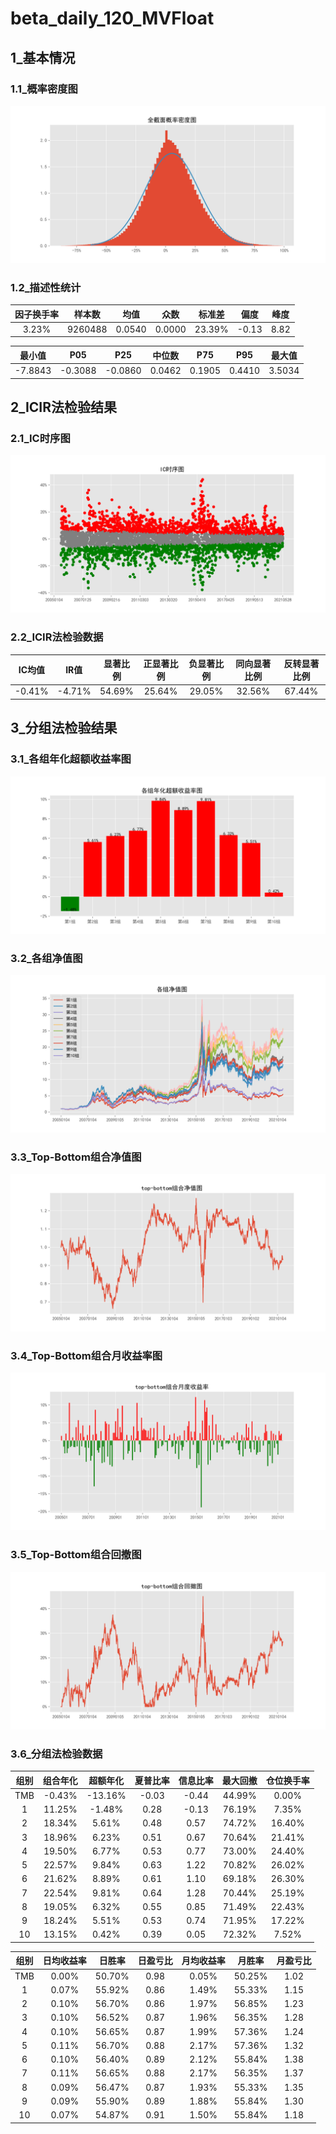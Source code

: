 ﻿# beta_daily_120_MVFloat

## 1_基本情况

### 1.1_概率密度图

![avatar](images/describe_PDF.png)

### 1.2_描述性统计

|因子换手率|样本数|均值|众数|标准差|偏度|峰度|
|:-:|:-:|:-:|:-:|:-:|:-:|:-:|
|3.23%|9260488|0.0540|0.0000|23.39%|-0.13|8.82|

|最小值|P05|P25|中位数|P75|P95|最大值|
|:-:|:-:|:-:|:-:|:-:|:-:|:-:|
|-7.8843|-0.3088|-0.0860|0.0462|0.1905|0.4410|3.5034|

## 2_ICIR法检验结果

### 2.1_IC时序图

![avatar](images/IC_ICTimeSeries.png)

### 2.2_ICIR法检验数据

|IC均值|IR值|显著比例|正显著比例|负显著比例|同向显著比例|反转显著比例|
|:-:|:-:|:-:|:-:|:-:|:-:|:-:|
|-0.41%|-4.71%|54.69%|25.64%|29.05%|32.56%|67.44%|

## 3_分组法检验结果

### 3.1_各组年化超额收益率图

![avatar](images/groups_figureExcessRet.png)

### 3.2_各组净值图

![avatar](images/groups_figureNevDaily.png)

### 3.3_Top-Bottom组合净值图

![avatar](images/groups_figureTMBNevDaily.png)

### 3.4_Top-Bottom组合月收益率图

![avatar](images/groups_figureTMBRetMonthly.png)

### 3.5_Top-Bottom组合回撤图

![avatar](images/groups_figureTMBDrawDown.png)

### 3.6_分组法检验数据

|组别|组合年化|超额年化|夏普比率|信息比率|最大回撤|仓位换手率|
|:-:|:-:|:-:|:-:|:-:|:-:|:-:|
|TMB|-0.43%|-13.16%|-0.03|-0.44|44.99%|0.00%|
|1|11.25%|-1.48%|0.28|-0.13|76.19%|7.35%|
|2|18.34%|5.61%|0.48|0.57|74.72%|16.40%|
|3|18.96%|6.23%|0.51|0.67|70.64%|21.41%|
|4|19.50%|6.77%|0.53|0.77|73.00%|24.40%|
|5|22.57%|9.84%|0.63|1.22|70.82%|26.02%|
|6|21.62%|8.89%|0.61|1.10|69.18%|26.30%|
|7|22.54%|9.81%|0.64|1.28|70.44%|25.19%|
|8|19.05%|6.32%|0.55|0.85|71.49%|22.43%|
|9|18.24%|5.51%|0.53|0.74|71.95%|17.22%|
|10|13.15%|0.42%|0.39|0.05|72.32%|7.52%|

|组别|日均收益率|日胜率|日盈亏比|月均收益率|月胜率|月盈亏比|
|:-:|:-:|:-:|:-:|:-:|:-:|:-:|
|TMB|0.00%|50.70%|0.98|0.05%|50.25%|1.02|
|1|0.07%|55.92%|0.86|1.49%|55.33%|1.15|
|2|0.10%|56.70%|0.86|1.97%|56.85%|1.23|
|3|0.10%|56.52%|0.87|1.96%|56.35%|1.28|
|4|0.10%|56.65%|0.87|1.99%|57.36%|1.24|
|5|0.11%|56.70%|0.88|2.17%|57.36%|1.32|
|6|0.10%|56.40%|0.89|2.12%|55.84%|1.38|
|7|0.11%|56.65%|0.88|2.17%|56.35%|1.37|
|8|0.09%|56.47%|0.87|1.93%|55.33%|1.35|
|9|0.09%|55.90%|0.89|1.88%|55.84%|1.30|
|10|0.07%|54.87%|0.91|1.50%|55.84%|1.18|
